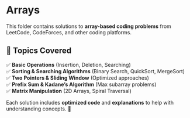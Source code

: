 # Arrays  
This folder contains solutions to **array-based coding problems** from LeetCode, CodeForces, and other coding platforms.  

## 📌 Topics Covered  
✅ **Basic Operations** (Insertion, Deletion, Searching)  
✅ **Sorting & Searching Algorithms** (Binary Search, QuickSort, MergeSort)  
✅ **Two Pointers & Sliding Window** (Optimized approaches)  
✅ **Prefix Sum & Kadane’s Algorithm** (Max subarray problems)  
✅ **Matrix Manipulation** (2D Arrays, Spiral Traversal)  

Each solution includes **optimized code** and **explanations** to help with understanding concepts. 🚀  

